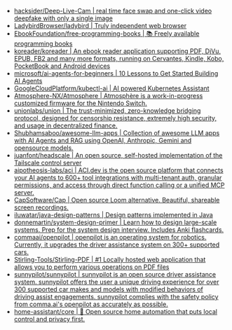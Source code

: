 + [hacksider/Deep-Live-Cam | real time face swap and one-click video deepfake with only a single image](https://github.com//hacksider/Deep-Live-Cam)
+ [LadybirdBrowser/ladybird | Truly independent web browser](https://github.com//LadybirdBrowser/ladybird)
+ [EbookFoundation/free-programming-books | 📚 Freely available programming books](https://github.com//EbookFoundation/free-programming-books)
+ [koreader/koreader | An ebook reader application supporting PDF, DjVu, EPUB, FB2 and many more formats, running on Cervantes, Kindle, Kobo, PocketBook and Android devices](https://github.com//koreader/koreader)
+ [microsoft/ai-agents-for-beginners | 10 Lessons to Get Started Building AI Agents](https://github.com//microsoft/ai-agents-for-beginners)
+ [GoogleCloudPlatform/kubectl-ai | AI powered Kubernetes Assistant](https://github.com//GoogleCloudPlatform/kubectl-ai)
+ [Atmosphere-NX/Atmosphere | Atmosphère is a work-in-progress customized firmware for the Nintendo Switch.](https://github.com//Atmosphere-NX/Atmosphere)
+ [unionlabs/union | The trust-minimized, zero-knowledge bridging protocol, designed for censorship resistance, extremely high security, and usage in decentralized finance.](https://github.com//unionlabs/union)
+ [Shubhamsaboo/awesome-llm-apps | Collection of awesome LLM apps with AI Agents and RAG using OpenAI, Anthropic, Gemini and opensource models.](https://github.com//Shubhamsaboo/awesome-llm-apps)
+ [juanfont/headscale | An open source, self-hosted implementation of the Tailscale control server](https://github.com//juanfont/headscale)
+ [aipotheosis-labs/aci | ACI.dev is the open source platform that connects your AI agents to 600+ tool integrations with multi-tenant auth, granular permissions, and access through direct function calling or a unified MCP server.](https://github.com//aipotheosis-labs/aci)
+ [CapSoftware/Cap | Open source Loom alternative. Beautiful, shareable screen recordings.](https://github.com//CapSoftware/Cap)
+ [iluwatar/java-design-patterns | Design patterns implemented in Java](https://github.com//iluwatar/java-design-patterns)
+ [donnemartin/system-design-primer | Learn how to design large-scale systems. Prep for the system design interview. Includes Anki flashcards.](https://github.com//donnemartin/system-design-primer)
+ [commaai/openpilot | openpilot is an operating system for robotics. Currently, it upgrades the driver assistance system on 300+ supported cars.](https://github.com//commaai/openpilot)
+ [Stirling-Tools/Stirling-PDF | #1 Locally hosted web application that allows you to perform various operations on PDF files](https://github.com//Stirling-Tools/Stirling-PDF)
+ [sunnypilot/sunnypilot | sunnypilot is an open source driver assistance system. sunnypilot offers the user a unique driving experience for over 300 supported car makes and models with modified behaviors of driving assist engagements. sunnypilot complies with the safety policy from comma.ai's openpilot as accurately as possible.](https://github.com//sunnypilot/sunnypilot)
+ [home-assistant/core | 🏡 Open source home automation that puts local control and privacy first.](https://github.com//home-assistant/core)

